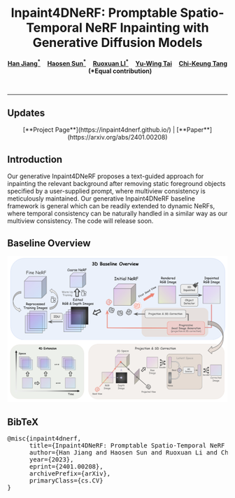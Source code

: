 <p align="center">
  <h1 align="center">Inpaint4DNeRF: Promptable Spatio-Temporal NeRF Inpainting with Generative Diffusion Models</h1>
  <p align="center">
    <a href="https://openreview.net/profile?id=~Han_Jiang4"><strong>Han Jiang<sup>*</sup></strong></a>
    &nbsp;&nbsp;
    <a href="https://openreview.net/profile?id=~Haosen_Sun3"><strong>Haosen Sun<sup>*</sup></strong></a>
    &nbsp;&nbsp;
    <a href="https://openreview.net/profile?id=~Ruoxuan_LI1"><strong>Ruoxuan LI<sup>*</sup></strong></a>
    &nbsp;&nbsp;
    <a href="https://yuwingtai.github.io/"><strong>Yu-Wing Tai</strong></a>
    &nbsp;&nbsp;
    <a href="http://www.cs.ust.hk/~cktang/"><strong>Chi-Keung Tang</strong></a>
    &nbsp;&nbsp;
    <strong>(*Equal contribution)</strong></a>
  </p>
  <br>
</p>

---

## Updates
<p align="center"> 
[**Project Page**](https://inpaint4dnerf.github.io/) | [**Paper**](https://arxiv.org/abs/2401.00208)
</p>

## Introduction
Our generative Inpaint4DNeRF proposes a text-guided approach for inpainting the relevant background after removing static foreground objects specified by a user-supplied prompt, where multiview consistency is meticulously maintained. Our generative Inpaint4DNeRF baseline framework is general which can be readily extended to dynamic NeRFs, where temporal consistency can be naturally handled in a similar way as our multiview consistency. The code will release soon.

## Baseline Overview
![avatar](Baseline.png)

## BibTeX
<pre>
@misc{inpaint4dnerf,
      title={Inpaint4DNeRF: Promptable Spatio-Temporal NeRF Inpainting with Generative Diffusion Models}, 
      author={Han Jiang and Haosen Sun and Ruoxuan Li and Chi-Keung Tang and Yu-Wing Tai},
      year={2023},
      eprint={2401.00208},
      archivePrefix={arXiv},
      primaryClass={cs.CV}
}
</pre>
